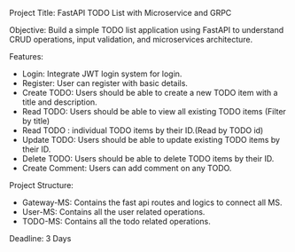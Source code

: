Project Title: FastAPI TODO List with Microservice and GRPC

Objective:
Build a simple TODO list application using FastAPI to understand CRUD operations, input validation, and microservices architecture.

Features:
- Login: Integrate JWT login system for login.
- Register: User can register with basic details.
- Create TODO: Users should be able to create a new TODO item with a title and description.
- Read TODO: Users should be able to view all existing TODO items (Filter by title)
- Read TODO : individual TODO items by their ID.(Read by TODO id)
- Update TODO: Users should be able to update existing TODO items by their ID.
- Delete TODO: Users should be able to delete TODO items by their ID.
- Create Comment: Users can add comment on any TODO.

Project Structure:
- Gateway-MS: Contains the fast api routes and logics to connect all MS.
- User-MS: Contains all the user related operations.
- TODO-MS: Contains all the todo related operations.

Deadline: 3 Days